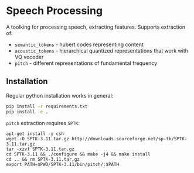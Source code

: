 # Speech Processing

A toolking for processing speech, extracting features.
Supports extraction of:
* `semantic_tokens` - hubert codes representing content
* `acoustic_tokens` - hierarchical quantized representations that work with VQ vocoder
* `pitch` - different representations of fundamental frequency

## Installation

Regular python installation works in general:
```bash
pip install -r requirements.txt
pip install -e .
```

`pitch` extraction requires `SPTK`:
```
apt-get install -y csh
wget -O SPTK-3.11.tar.gz http://downloads.sourceforge.net/sp-tk/SPTK-3.11.tar.gz
tar -xzvf SPTK-3.11.tar.gz
cd SPTK-3.11 && ./configure && make -j4 && make install
cd .. && rm SPTK-3.11.tar.gz
export PATH=$PWD/SPTK-3.11/bin/pitch/:$PATH
```